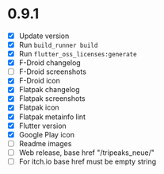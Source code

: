 # 0.9.1

- [x] Update version
- [x] Run ```build_runner build```
- [x] Run ```flutter_oss_licenses:generate```
- [x] F-Droid changelog
- [ ] F-Droid screenshots
- [x] F-Droid icon
- [x] Flatpak changelog
- [x] Flatpak screenshots
- [x] Flatpak icon
- [x] Flatpak metainfo lint
- [x] Flutter version
- [x] Google Play icon
- [ ] Readme images
- [ ] Web release, base href "/tripeaks_neue/"
- [ ] For itch.io base href must be empty string